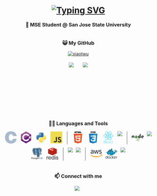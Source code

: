 <h1 align="center">
  <a href="https://git.io/typing-svg">
    <img src="https://readme-typing-svg.herokuapp.com?font=Nanum+Pen+Script&size=50&pause=1000&color=FFFFFF&center=true&width=800&height=80&lines=Hi+there%2C+I'm+Tony!+%F0%9F%91%8B+" alt="Typing SVG">
  </a>
</h1>

<h3 align="center" style="margin: 20px 0;">🌱 MSE Student @ San Jose State University</h3>

<div align="center" style="margin: 40px 0;">
  <h3>😺 My GitHub</h3>
  <a href="https://github.com/ryo-ma/github-profile-trophy">
    <img src="https://github-profile-trophy.vercel.app/?username=xiaotwu&column=8&margin-w=15&margin-h=15" alt="xiaotwu" style="height:150px">
  </a>
  <div style="display:flex;justify-content:center;gap:30px;margin-top:20px">
    <img src="https://github-readme-stats.vercel.app/api/top-langs?username=xiaotwu&show_icons=true&hide_border=true&locale=en&layout=compact&custom_title=Most%20Used%20Languages&bg_color=00000000&title_color=58a6ff" style="height:150px">
    <img src="https://github-readme-stats.vercel.app/api?username=xiaotwu&show_icons=true&hide_border=true&locale=en&custom_title=GitHub%20Stats&bg_color=00000000&title_color=58a6ff" style="height:150px">
  </div>
</div>

<div align="center" style="margin: 40px 0;">
  <h3>👨‍💻 Languages and Tools</h3>
  <div style="display:flex;flex-wrap:wrap;gap:10px;justify-content:center;max-width:800px">
    <a href="https://www.cprogramming.com/" target="_blank"><img src="https://raw.githubusercontent.com/devicons/devicon/master/icons/c/c-original.svg" width="40"></a>
    <a href="https://www.w3schools.com/cs/" target="_blank"><img src="https://raw.githubusercontent.com/devicons/devicon/master/icons/csharp/csharp-original.svg" width="40"></a>
    <a href="https://www.python.org" target="_blank"><img src="https://raw.githubusercontent.com/devicons/devicon/master/icons/python/python-original.svg" width="40"></a>
    <a href="https://developer.mozilla.org/en-US/docs/Web/JavaScript" target="_blank"><img src="https://raw.githubusercontent.com/devicons/devicon/master/icons/javascript/javascript-original.svg" width="40"></a>
    <span style="border-left:1px solid #555; margin: 0 5px;"></span>
    <a href="https://www.w3.org/html/" target="_blank"><img src="https://raw.githubusercontent.com/devicons/devicon/master/icons/html5/html5-original-wordmark.svg" width="40"></a>
    <a href="https://www.w3schools.com/css/" target="_blank"><img src="https://raw.githubusercontent.com/devicons/devicon/master/icons/css3/css3-original-wordmark.svg" width="40"></a>
    <a href="https://reactjs.org/" target="_blank"><img src="https://raw.githubusercontent.com/devicons/devicon/master/icons/react/react-original-wordmark.svg" width="40"></a>
    <a href="https://tailwindcss.com/" target="_blank"><img src="https://www.vectorlogo.zone/logos/tailwindcss/tailwindcss-icon.svg" width="40"></a>
    <span style="border-left:1px solid #555; margin: 0 5px;"></span>
    <a href="https://nodejs.org" target="_blank"><img src="https://raw.githubusercontent.com/devicons/devicon/master/icons/nodejs/nodejs-original-wordmark.svg" width="40"></a>
    <a href="https://www.djangoproject.com/" target="_blank"><img src="https://cdn.worldvectorlogo.com/logos/django.svg" width="40"></a>
    <a href="https://www.postgresql.org" target="_blank"><img src="https://raw.githubusercontent.com/devicons/devicon/master/icons/postgresql/postgresql-original-wordmark.svg" width="40"></a>
    <a href="https://redis.io" target="_blank"><img src="https://raw.githubusercontent.com/devicons/devicon/master/icons/redis/redis-original-wordmark.svg" width="40"></a>
    <span style="border-left:1px solid #555; margin: 0 5px;"></span>
    <a href="https://pytorch.org/" target="_blank"><img src="https://www.vectorlogo.zone/logos/pytorch/pytorch-icon.svg" width="40"></a>
    <a href="https://www.tensorflow.org" target="_blank"><img src="https://www.vectorlogo.zone/logos/tensorflow/tensorflow-icon.svg" width="40"></a>
    <span style="border-left:1px solid #555; margin: 0 5px;"></span>
    <a href="https://aws.amazon.com" target="_blank"><img src="https://raw.githubusercontent.com/devicons/devicon/master/icons/amazonwebservices/amazonwebservices-original-wordmark.svg" width="40"></a>
    <a href="https://www.docker.com/" target="_blank"><img src="https://raw.githubusercontent.com/devicons/devicon/master/icons/docker/docker-original-wordmark.svg" width="40"></a>
    <a href="https://kubernetes.io" target="_blank"><img src="https://www.vectorlogo.zone/logos/kubernetes/kubernetes-icon.svg" width="40"></a>
  </div>
</div>

<div align="center" style="margin: 40px 0 60px;">
  <h3>📫 Connect with me</h3>
  <a href="https://linkedin.com/in/xiaotong-wu" target="_blank" style="text-decoration: none; color: inherit;">
    <span style="display: inline-flex; align-items: center; gap: 8px;">
      <img src="https://cdn.jsdelivr.net/gh/devicons/devicon/icons/linkedin/linkedin-original.svg" width="24" style="vertical-align: middle;">
    </span>
  </a>
</div>
